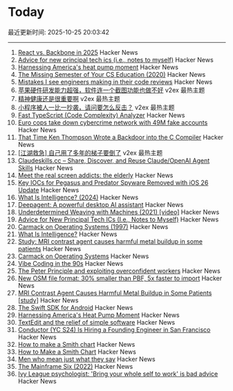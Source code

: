 # Today

最近更新时间: 2025-10-25 20:03:42

--- 
1. [React vs. Backbone in 2025](https://backbonenotbad.hyperclay.com/) Hacker News
2. [Advice for new principal tech ics (i.e., notes to myself)](https://eugeneyan.com/writing/principal/) Hacker News
3. [Harnessing America's heat pump moment](https://www.heatpumped.org/p/harnessing-america-s-heat-pump-moment) Hacker News
4. [The Missing Semester of Your CS Education (2020)](https://missing.csail.mit.edu/) Hacker News
5. [Mistakes I see engineers making in their code reviews](https://www.seangoedecke.com/good-code-reviews/) Hacker News
6. [苹果硬件研发能力超强，软件连一个截图功能也做不好](https://www.v2ex.com/t/1168283) v2ex 最热主题
7. [精神健康还是很重要啊](https://www.v2ex.com/t/1168279) v2ex 最热主题
8. [小程序被人一比一抄袭，请问要怎么反击？](https://www.v2ex.com/t/1168253) v2ex 最热主题
9. [Fast TypeScript (Code Complexity) Analyzer](https://ftaproject.dev/) Hacker News
10. [Euro cops take down cybercrime network with 49M fake accounts](https://www.itnews.com.au/news/euro-cops-take-down-cybercrime-network-with-49-million-fake-accounts-621174) Hacker News
11. [That Time Ken Thompson Wrote a Backdoor into the C Compiler](https://micahkepe.com/blog/thompson-trojan-horse/) Hacker News
12. [[江湖救急] 自己用了多年的梯子要倒了](https://www.v2ex.com/t/1168274) v2ex 最热主题
13. [Claudeskills.cc – Share, Discover, and Reuse Claude/OpenAI Agent Skills](https://claudeskills.cc) Hacker News
14. [Meet the real screen addicts: the elderly](https://www.economist.com/international/2025/10/23/meet-the-real-screen-addicts-the-elderly) Hacker News
15. [Key IOCs for Pegasus and Predator Spyware Removed with iOS 26 Update](https://iverify.io/blog/key-iocs-for-pegasus-and-predator-spyware-cleaned-with-ios-26-update) Hacker News
16. [What Is Intelligence? (2024)](https://whatisintelligence.antikythera.org/) Hacker News
17. [Deepagent: A powerful desktop AI assistant](https://deepagent.abacus.ai) Hacker News
18. [Underdetermined Weaving with Machines (2021) [video]](https://www.youtube.com/watch?v=on_sK8KoObo) Hacker News
19. [Advice for New Principal Tech ICs (I.e., Notes to Myself)](https://eugeneyan.com/writing/principal/) Hacker News
20. [Carmack on Operating Systems (1997)](https://rmitz.org/carmack.on.operating.systems.html) Hacker News
21. [What Is Intelligence?](https://mitpress.mit.edu/9780262049955/what-is-intelligence/) Hacker News
22. [Study: MRI contrast agent causes harmful metal buildup in some patients](https://www.ormanager.com/briefs/study-mri-contrast-agent-causes-harmful-metal-buildup-in-some-patients/) Hacker News
23. [Carmack on Operating Systems](https://rmitz.org/carmack.on.operating.systems.html) Hacker News
24. [Vibe Coding in the 90s](https://ssg.dev/vibe-coding-in-the-90s/) Hacker News
25. [The Peter Principle and exploiting overconfident workers](https://marginalrevolution.com/marginalrevolution/2025/10/the-peter-principle-and-exploiting-overconfident-workers.html) Hacker News
26. [New OSM file format: 30% smaller than PBF, 5x faster to import](https://community.openstreetmap.org/t/new-osm-file-format-30-smaller-than-pbf-5x-faster-to-import/137151) Hacker News
27. [MRI Contrast Agent Causes Harmful Metal Buildup in Some Patients [study]](https://www.ormanager.com/briefs/study-mri-contrast-agent-causes-harmful-metal-buildup-in-some-patients/) Hacker News
28. [The Swift SDK for Android](https://www.swift.org/blog/nightly-swift-sdk-for-android/) Hacker News
29. [Harnessing America's Heat Pump Moment](https://www.heatpumped.org/p/harnessing-america-s-heat-pump-moment) Hacker News
30. [TextEdit and the relief of simple software](https://www.newyorker.com/culture/infinite-scroll/textedit-and-the-relief-of-simple-software) Hacker News
31. [Conductor (YC S24) Is Hiring a Founding Engineer in San Francisco](https://www.ycombinator.com/companies/conductor/jobs/MYjJzBV-founding-engineer) Hacker News
32. [How to make a Smith chart](https://www.johndcook.com/blog/2025/10/23/smith-chart/) Hacker News
33. [How to Make a Smith Chart](https://www.johndcook.com/blog/2025/10/23/smith-chart/) Hacker News
34. [Men who mean just what they say](https://journal.humancenteredtech.us/p/men-who-mean-just-what-they-say) Hacker News
35. [The Mainframe Six (2022)](https://arcanesciences.com/os2200/app1.html) Hacker News
36. [Ivy League psychologist: 'Bring your whole self to work' is bad advice](https://www.cnbc.com/2025/10/24/bring-your-whole-self-to-work-is-bad-advice-ivy-league-psychologist-saysheres-why.html) Hacker News
